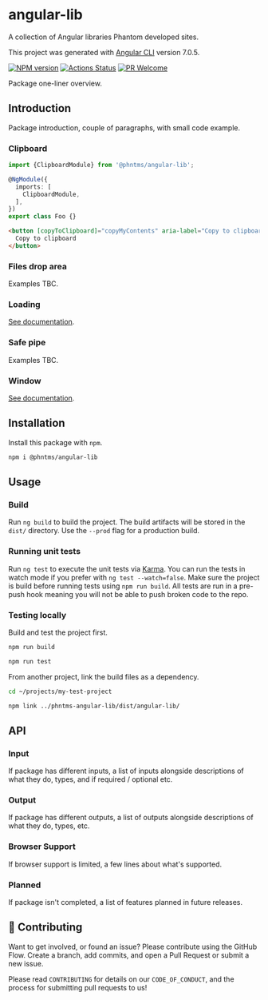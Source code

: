 # angular-lib

A collection of Angular libraries Phantom developed sites.

This project was generated with
[Angular CLI](https://github.com/angular/angular-cli) version 7.0.5.

[![NPM version][npm-image]][npm-url]
[![Actions Status][ci-image]][ci-url]
[![PR Welcome][npm-downloads-image]][npm-downloads-url]

Package one-liner overview.

## Introduction

Package introduction, couple of paragraphs, with small code example.

### Clipboard

```typescript
import {ClipboardModule} from '@phntms/angular-lib';

@NgModule({
  imports: [
    ClipboardModule,
  ],
})
export class Foo {}
```

```html
<button [copyToClipboard]="copyMyContents" aria-label="Copy to clipboard">
  Copy to clipboard
</button>
```

### Files drop area

Examples TBC.

### Loading

[See documentation](src/loading/loading.md).

### Safe pipe

Examples TBC.

### Window

[See documentation](src/window/window.md).

## Installation

Install this package with `npm`.

```bash
npm i @phntms/angular-lib
```

## Usage

### Build

Run `ng build` to build the project. The build artifacts will be stored in the
`dist/` directory. Use the `--prod` flag for a production build.

### Running unit tests

Run `ng test` to execute the unit tests via
[Karma](https://karma-runner.github.io). You can run the tests in watch mode if
you prefer with `ng test --watch=false`. Make sure the project is build before
running tests using `npm run build`. All tests are run in a pre-push hook
meaning you will not be able to push broken code to the repo.

### Testing locally

Build and test the project first.

```bash
npm run build

npm run test
```

From another project, link the build files as a dependency.

```bash
cd ~/projects/my-test-project

npm link ../phntms-angular-lib/dist/angular-lib/
```

## API

### Input

If package has different inputs, a list of inputs alongside descriptions of what they do, types, and if required / optional etc.

### Output

If package has different outputs, a list of outputs alongside descriptions of what they do, types, etc.

### Browser Support

If browser support is limited, a few lines about what's supported.

### Planned

If package isn't completed, a list of features planned in future releases.

## 🍰 Contributing

Want to get involved, or found an issue? Please contribute using the GitHub Flow. Create a branch, add commits, and open a Pull Request or submit a new issue.

Please read `CONTRIBUTING` for details on our `CODE_OF_CONDUCT`, and the process for submitting pull requests to us!

[npm-image]: https://img.shields.io/npm/v/@phntms/angular-lib.svg?style=flat-square
[npm-url]: https://npmjs.org/package/@phntms/angular-lib
[npm-downloads-image]: https://img.shields.io/npm/dm/@phntms/angular-lib.svg
[npm-downloads-url]: https://npmcharts.com/compare/@phntms/angular-lib?minimal=true
[ci-image]: https://github.com/phantomstudios/angular-lib/workflows/test/badge.svg
[ci-url]: https://github.com/phantomstudios/angular-lib/actions
